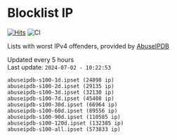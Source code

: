 # Blocklist IP

[![Hits](https://hits.seeyoufarm.com/api/count/incr/badge.svg?url=https%3A%2F%2Fgithub.com%2Fborestad%2Fblocklist-ip%2F&count_bg=%2379C83D&title_bg=%23555555&icon=&icon_color=%23E7E7E7&title=hits&edge_flat=false)](https://hits.seeyoufarm.com)  ![CI](https://img.shields.io/github/workflow/status/borestad/blocklist-ip/CI?style=flat-square)

Lists with worst IPv4 offenders, provided by [AbuseIPDB](https://www.abuseipdb.com/)

<!-- FOOTER-PLACEHOLDER -->
Updated every 5 hours<br>
Last update: `2024-07-02 - 10:22:53`
```
abuseipdb-s100-1d.ipset (24898 ip)
abuseipdb-s100-2d.ipset (29135 ip)
abuseipdb-s100-3d.ipset (32130 ip)
abuseipdb-s100-7d.ipset (45408 ip)
abuseipdb-s100-30d.ipset (66964 ip)
abuseipdb-s100-60d.ipset (89556 ip)
abuseipdb-s100-90d.ipset (110585 ip)
abuseipdb-s100-120d.ipset (132385 ip)
abuseipdb-s100-all.ipset (573833 ip)
```
